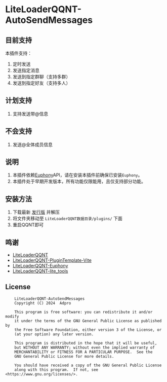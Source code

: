 # LiteLoaderQQNT-AutoSendMessages

## 目前支持
本插件支持：
1. 定时发送
2. 发送指定消息
3. 发送到指定群聊（支持多群）
4. 发送到指定好友（支持多人）

## 计划支持
1. 支持发送带@信息

## 不会支持
1. 发送@全体成员信息

## 说明
1. 本插件依赖[Euphony](https://github.com/xtaw/LiteLoaderQQNT-Euphony)API，请在安装本插件前确保已安装`Euphony`。
2. 本插件处于早期开发版本，所有功能仅限能用，且仅支持部分功能。

## 安装方法
1. 下载最新 [发行版](https://github.com/adproqwq/LiteLoaderQQNT-AutoSendMessages/releases) 并解压
2. 将文件夹移动至 `LiteLoaderQQNT数据目录/plugins/` 下面
3. 重启QQNT即可

## 鸣谢
* [LiteLoaderQQNT](https://github.com/LiteLoaderQQNT/LiteLoaderQQNT/)
* [LiteLoaderQQNT-PluginTemplate-Vite](https://github.com/MisaLiu/LiteLoaderQQNT-PluginTemplate-Vite)
* [LiteLoaderQQNT-Euphony](https://github.com/xtaw/LiteLoaderQQNT-Euphony)
* [LiteLoaderQQNT-lite_tools](https://github.com/xiyuesaves/LiteLoaderQQNT-lite_tools)

## License
```
    LiteLoaderQQNT-AutoSendMessages
    Copyright (C) 2024  Adpro

    This program is free software: you can redistribute it and/or modify
    it under the terms of the GNU General Public License as published by
    the Free Software Foundation, either version 3 of the License, or
    (at your option) any later version.

    This program is distributed in the hope that it will be useful,
    but WITHOUT ANY WARRANTY; without even the implied warranty of
    MERCHANTABILITY or FITNESS FOR A PARTICULAR PURPOSE.  See the
    GNU General Public License for more details.

    You should have received a copy of the GNU General Public License
    along with this program.  If not, see <https://www.gnu.org/licenses/>.
```
